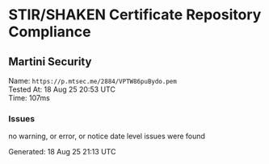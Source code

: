 # STIR/SHAKEN Certificate Repository Compliance

## Martini Security

Name: `https://p.mtsec.me/2884/VPTW86puBydo.pem`\
Tested At: 18 Aug 25 20:53 UTC\
Time: 107ms

### Issues

no warning, or error, or notice date level issues were found

Generated: 18 Aug 25 21:13 UTC